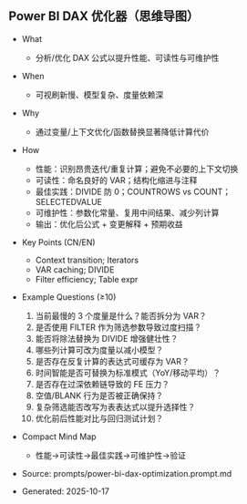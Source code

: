 ## Power BI DAX 优化器（思维导图）

- What
  - 分析/优化 DAX 公式以提升性能、可读性与可维护性
- When
  - 可视刷新慢、模型复杂、度量依赖深
- Why
  - 通过变量/上下文优化/函数替换显著降低计算代价
- How
  - 性能：识别昂贵迭代/重复计算；避免不必要的上下文切换
  - 可读性：命名良好的 VAR；结构化缩进与注释
  - 最佳实践：DIVIDE 防 0；COUNTROWS vs COUNT；SELECTEDVALUE
  - 可维护性：参数化常量、复用中间结果、减少列计算
  - 输出：优化后公式 + 变更解释 + 预期收益

- Key Points (CN/EN)
  - Context transition; Iterators
  - VAR caching; DIVIDE
  - Filter efficiency; Table expr

- Example Questions (≥10)
  1) 当前最慢的 3 个度量是什么？能否拆分为 VAR？
  2) 是否使用 FILTER 作为筛选参数导致过度扫描？
  3) 能否将除法替换为 DIVIDE 增强健壮性？
  4) 哪些列计算可改为度量以减小模型？
  5) 是否存在反复计算的表达式可缓存为 VAR？
  6) 时间智能是否可替换为标准模式（YoY/移动平均）？
  7) 是否存在过深依赖链导致的 FE 压力？
  8) 空值/BLANK 行为是否被正确保持？
  9) 复杂筛选能否改写为表表达式以提升选择性？
  10) 优化前后性能对比与回归测试计划？

- Compact Mind Map
  - 性能→可读性→最佳实践→可维护性→验证

- Source: prompts/power-bi-dax-optimization.prompt.md
- Generated: 2025-10-17
